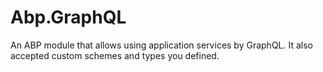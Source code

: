 # Abp.GraphQL
An ABP module that allows using application services by GraphQL. It also accepted custom schemes and types you defined.
